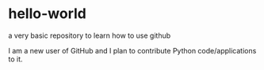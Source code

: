 # hello-world
a very basic repository to learn how to use github

I am a new user of GitHub and I plan to contribute Python code/applications to it.
